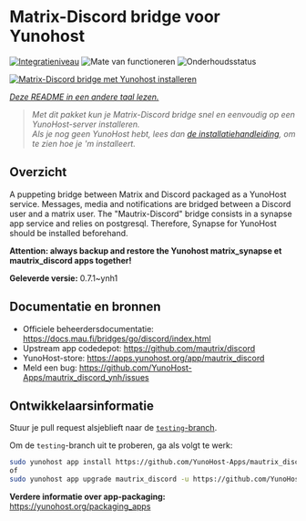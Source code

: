 <!--
NB: Deze README is automatisch gegenereerd door <https://github.com/YunoHost/apps/tree/master/tools/readme_generator>
Hij mag NIET handmatig aangepast worden.
-->

# Matrix-Discord bridge voor Yunohost

[![Integratieniveau](https://dash.yunohost.org/integration/mautrix_discord.svg)](https://ci-apps.yunohost.org/ci/apps/mautrix_discord/) ![Mate van functioneren](https://ci-apps.yunohost.org/ci/badges/mautrix_discord.status.svg) ![Onderhoudsstatus](https://ci-apps.yunohost.org/ci/badges/mautrix_discord.maintain.svg)

[![Matrix-Discord bridge met Yunohost installeren](https://install-app.yunohost.org/install-with-yunohost.svg)](https://install-app.yunohost.org/?app=mautrix_discord)

*[Deze README in een andere taal lezen.](./ALL_README.md)*

> *Met dit pakket kun je Matrix-Discord bridge snel en eenvoudig op een YunoHost-server installeren.*  
> *Als je nog geen YunoHost hebt, lees dan [de installatiehandleiding](https://yunohost.org/install), om te zien hoe je 'm installeert.*

## Overzicht

A puppeting bridge between Matrix and Discord packaged as a YunoHost service. Messages, media and notifications are bridged between a Discord user and a matrix user. The "Mautrix-Discord" bridge consists in a synapse app service and relies on postgresql. Therefore, Synapse for YunoHost should be installed beforehand.

**Attention: always backup and restore the Yunohost matrix_synapse et mautrix_discord apps together!**


**Geleverde versie:** 0.7.1~ynh1
## Documentatie en bronnen

- Officiele beheerdersdocumentatie: <https://docs.mau.fi/bridges/go/discord/index.html>
- Upstream app codedepot: <https://github.com/mautrix/discord>
- YunoHost-store: <https://apps.yunohost.org/app/mautrix_discord>
- Meld een bug: <https://github.com/YunoHost-Apps/mautrix_discord_ynh/issues>

## Ontwikkelaarsinformatie

Stuur je pull request alsjeblieft naar de [`testing`-branch](https://github.com/YunoHost-Apps/mautrix_discord_ynh/tree/testing).

Om de `testing`-branch uit te proberen, ga als volgt te werk:

```bash
sudo yunohost app install https://github.com/YunoHost-Apps/mautrix_discord_ynh/tree/testing --debug
of
sudo yunohost app upgrade mautrix_discord -u https://github.com/YunoHost-Apps/mautrix_discord_ynh/tree/testing --debug
```

**Verdere informatie over app-packaging:** <https://yunohost.org/packaging_apps>
